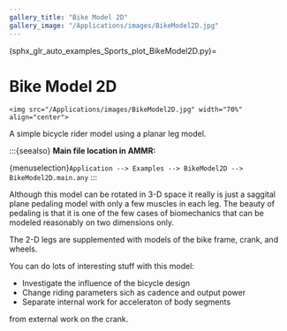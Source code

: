 ```yaml
---
gallery_title: "Bike Model 2D"
gallery_image: "/Applications/images/BikeModel2D.jpg"
---
```


(sphx_glr_auto_examples_Sports_plot_BikeModel2D.py)=

# Bike Model 2D

````{sidebar}
<img src="/Applications/images/BikeModel2D.jpg" width="70%" align="center">
````


A simple bicycle rider model using a planar
leg model.



:::{seealso}
**Main file location in AMMR:**

{menuselection}`Application --> Examples --> BikeModel2D --> BikeModel2D.main.any`
:::

Although this model can be rotated in 3-D space it really is just a saggital
plane pedaling model with only a few muscles in each leg. The beauty of
pedaling is that it is one of the few cases of biomechanics that can be modeled
reasonably on two dimensions only.

The 2-D legs are supplemented with models of the bike frame, crank, and
wheels.

You can do lots of interesting stuff with this model:

- Investigate the influence of the bicycle design
- Change riding parameters sich as cadence and output power
- Separate internal work for acceleraton of body segments

from external work on the crank.
